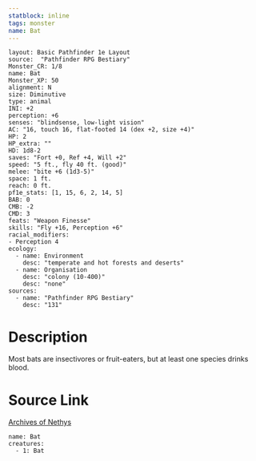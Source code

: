 ```yaml
---
statblock: inline
tags: monster
name: Bat
---
```

```statblock
layout: Basic Pathfinder 1e Layout
source:  "Pathfinder RPG Bestiary"
Monster_CR: 1/8
name: Bat
Monster_XP: 50
alignment: N
size: Diminutive
type: animal
INI: +2
perception: +6
senses: "blindsense, low-light vision"
AC: "16, touch 16, flat-footed 14 (dex +2, size +4)"
HP: 2
HP_extra: ""
HD: 1d8-2
saves: "Fort +0, Ref +4, Will +2"
speed: "5 ft., fly 40 ft. (good)"
melee: "bite +6 (1d3-5)"
space: 1 ft.
reach: 0 ft.
pf1e_stats: [1, 15, 6, 2, 14, 5]
BAB: 0
CMB: -2
CMD: 3
feats: "Weapon Finesse"
skills: "Fly +16, Perception +6"
racial_modifiers:
- Perception 4
ecology:
  - name: Environment
    desc: "temperate and hot forests and deserts"
  - name: Organisation
    desc: "colony (10-400)"
    desc: "none"
sources:
  - name: "Pathfinder RPG Bestiary"
    desc: "131"
```
# Description
Most bats are insectivores or fruit-eaters, but at least one species drinks blood.
# Source Link
[Archives of Nethys](https://aonprd.com/MonsterDisplay.aspx?ItemName=Bat)
```encounter-table
name: Bat
creatures:
  - 1: Bat
```
